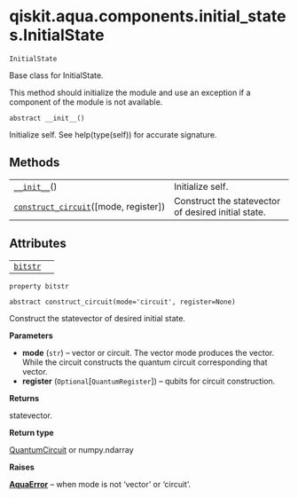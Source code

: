 # qiskit.aqua.components.initial\_states.InitialState

<span id="undefined" />

`InitialState`

Base class for InitialState.

This method should initialize the module and use an exception if a component of the module is not available.

<span id="undefined" />

`abstract __init__()`

Initialize self. See help(type(self)) for accurate signature.

## Methods

|                                                                                                                                                                                        |                                                     |
| -------------------------------------------------------------------------------------------------------------------------------------------------------------------------------------- | --------------------------------------------------- |
| [`__init__`](#qiskit.aqua.components.initial_states.InitialState.__init__ "qiskit.aqua.components.initial_states.InitialState.__init__")()                                             | Initialize self.                                    |
| [`construct_circuit`](#qiskit.aqua.components.initial_states.InitialState.construct_circuit "qiskit.aqua.components.initial_states.InitialState.construct_circuit")(\[mode, register]) | Construct the statevector of desired initial state. |

## Attributes

|                                                                                                                                    |   |
| ---------------------------------------------------------------------------------------------------------------------------------- | - |
| [`bitstr`](#qiskit.aqua.components.initial_states.InitialState.bitstr "qiskit.aqua.components.initial_states.InitialState.bitstr") |   |

<span id="undefined" />

`property bitstr`

<span id="undefined" />

`abstract construct_circuit(mode='circuit', register=None)`

Construct the statevector of desired initial state.

**Parameters**

*   **mode** (`str`) – vector or circuit. The vector mode produces the vector. While the circuit constructs the quantum circuit corresponding that vector.
*   **register** (`Optional`\[`QuantumRegister`]) – qubits for circuit construction.

**Returns**

statevector.

**Return type**

[QuantumCircuit](qiskit.circuit.QuantumCircuit#qiskit.circuit.QuantumCircuit "qiskit.circuit.QuantumCircuit") or numpy.ndarray

**Raises**

[**AquaError**](qiskit.aqua.AquaError#qiskit.aqua.AquaError "qiskit.aqua.AquaError") – when mode is not ‘vector’ or ‘circuit’.
